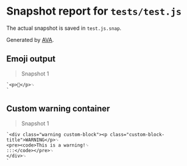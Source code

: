 # Snapshot report for `tests/test.js`

The actual snapshot is saved in `test.js.snap`.

Generated by [AVA](https://ava.li).

## Emoji output

> Snapshot 1

    `<p>🍺</p>␊
    `

## Custom warning container

> Snapshot 1

    `<div class="warning custom-block"><p class="custom-block-title">WARNING</p>␊
    <pre><code>This is a warning!␊
    :::</code></pre>␊
    </div>␊
    `